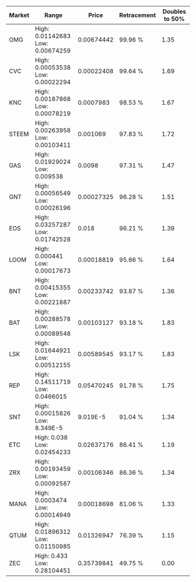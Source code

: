 | Market | Range | Price| Retracement | Doubles to 50% |
| --- | --- | --- | --- | --- |
| OMG | High: 0.01142683<br />Low: 0.00674259 | 0.00674442 | 99.96 % | 1.35 |
| CVC | High: 0.00053538<br />Low: 0.00022294 | 0.00022408 | 99.64 % | 1.69 |
| KNC | High: 0.00187868<br />Low: 0.00078219 | 0.0007983 | 98.53 % | 1.67 |
| STEEM | High: 0.00263958<br />Low: 0.00103411 | 0.001069 | 97.83 % | 1.72 |
| GAS | High: 0.01929024<br />Low: 0.009538 | 0.0098 | 97.31 % | 1.47 |
| GNT | High: 0.00056549<br />Low: 0.00026196 | 0.00027325 | 96.28 % | 1.51 |
| EOS | High: 0.03257287<br />Low: 0.01742528 | 0.018 | 96.21 % | 1.39 |
| LOOM | High: 0.000441<br />Low: 0.00017673 | 0.00018819 | 95.66 % | 1.64 |
| BNT | High: 0.00415355<br />Low: 0.00221887 | 0.00233742 | 93.87 % | 1.36 |
| BAT | High: 0.00288578<br />Low: 0.00089548 | 0.00103127 | 93.18 % | 1.83 |
| LSK | High: 0.01644921<br />Low: 0.00512155 | 0.00589545 | 93.17 % | 1.83 |
| REP | High: 0.14511719<br />Low: 0.0466015 | 0.05470245 | 91.78 % | 1.75 |
| SNT | High: 0.00015826<br />Low: 8.349E-5 | 9.019E-5 | 91.04 % | 1.34 |
| ETC | High: 0.038<br />Low: 0.02454233 | 0.02637176 | 86.41 % | 1.19 |
| ZRX | High: 0.00193459<br />Low: 0.00092587 | 0.00106346 | 86.36 % | 1.34 |
| MANA | High: 0.0003474<br />Low: 0.00014949 | 0.00018698 | 81.06 % | 1.33 |
| QTUM | High: 0.01896312<br />Low: 0.01150985 | 0.01326947 | 76.39 % | 1.15 |
| ZEC | High: 0.433<br />Low: 0.28104451 | 0.35739841 | 49.75 % | 0.00 |
